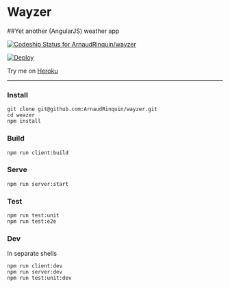 # Wayzer

##Yet another (AngularJS) weather app

[ ![Codeship Status for ArnaudRinquin/wayzer](https://www.codeship.io/projects/7ae36440-ae06-0132-b077-526b9a410e37/status)](https://www.codeship.io/projects/68768)

[![Deploy](https://www.herokucdn.com/deploy/button.png)](https://heroku.com/deploy?template=https://github.com/ArnaudRinquin/wayzer)

Try me on [Heroku](https://wayzer.herokuapp.com/)

---

### Install

```
git clone git@github.com:ArnaudRinquin/wayzer.git
cd weazer
npm install
```

### Build

```
npm run client:build
```

### Serve

```
npm run server:start
```

### Test

```
npm run test:unit
npm run test:e2e
```

### Dev

In separate shells
```
npm run client:dev
npm run server:dev
npm run test:unit:dev
```
